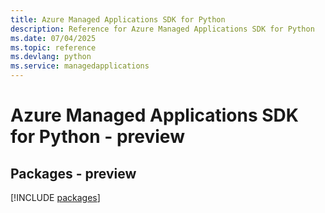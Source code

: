 ```yaml
---
title: Azure Managed Applications SDK for Python
description: Reference for Azure Managed Applications SDK for Python
ms.date: 07/04/2025
ms.topic: reference
ms.devlang: python
ms.service: managedapplications
---
```

# Azure Managed Applications SDK for Python - preview
## Packages - preview
[!INCLUDE [packages](managed-applications-index.md)]